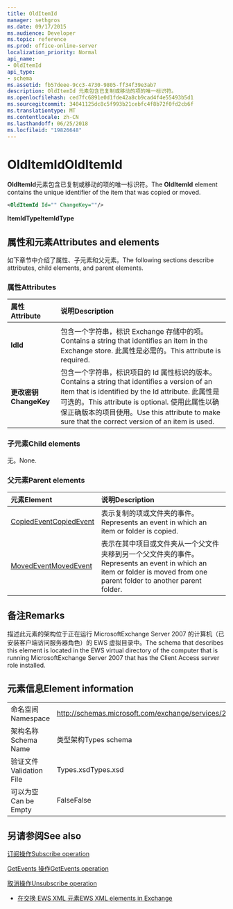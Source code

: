 ```yaml
---
title: OldItemId
manager: sethgros
ms.date: 09/17/2015
ms.audience: Developer
ms.topic: reference
ms.prod: office-online-server
localization_priority: Normal
api_name:
- OldItemId
api_type:
- schema
ms.assetid: fb57deee-9cc3-4730-9805-ff34f39e3ab7
description: OldItemId 元素包含已复制或移动的项的唯一标识符。
ms.openlocfilehash: ced7fc6891e0d1fde42a8cb9cad4f4e55493b5d1
ms.sourcegitcommit: 34041125dc8c5f993b21cebfc4f8b72f0fd2cb6f
ms.translationtype: MT
ms.contentlocale: zh-CN
ms.lasthandoff: 06/25/2018
ms.locfileid: "19826648"
---
```

# <a name="olditemid"></a><span data-ttu-id="131c0-103">OldItemId</span><span class="sxs-lookup"><span data-stu-id="131c0-103">OldItemId</span></span>

<span data-ttu-id="131c0-104">**OldItemId**元素包含已复制或移动的项的唯一标识符。</span><span class="sxs-lookup"><span data-stu-id="131c0-104">The **OldItemId** element contains the unique identifier of the item that was copied or moved.</span></span> 
  
```xml
<OldItemId Id="" ChangeKey=""/>
```

 <span data-ttu-id="131c0-105">**ItemIdType**</span><span class="sxs-lookup"><span data-stu-id="131c0-105">**ItemIdType**</span></span>
## <a name="attributes-and-elements"></a><span data-ttu-id="131c0-106">属性和元素</span><span class="sxs-lookup"><span data-stu-id="131c0-106">Attributes and elements</span></span>

<span data-ttu-id="131c0-107">如下章节中介绍了属性、子元素和父元素。</span><span class="sxs-lookup"><span data-stu-id="131c0-107">The following sections describe attributes, child elements, and parent elements.</span></span>
  
### <a name="attributes"></a><span data-ttu-id="131c0-108">属性</span><span class="sxs-lookup"><span data-stu-id="131c0-108">Attributes</span></span>

|<span data-ttu-id="131c0-109">**属性**</span><span class="sxs-lookup"><span data-stu-id="131c0-109">**Attribute**</span></span>|<span data-ttu-id="131c0-110">**说明**</span><span class="sxs-lookup"><span data-stu-id="131c0-110">**Description**</span></span>|
|:-----|:-----|
|<span data-ttu-id="131c0-111">
  **Id**</span><span class="sxs-lookup"><span data-stu-id="131c0-111">**Id**</span></span> <br/> |<span data-ttu-id="131c0-112">包含一个字符串，标识 Exchange 存储中的项。</span><span class="sxs-lookup"><span data-stu-id="131c0-112">Contains a string that identifies an item in the Exchange store.</span></span> <span data-ttu-id="131c0-113">此属性是必需的。</span><span class="sxs-lookup"><span data-stu-id="131c0-113">This attribute is required.</span></span>  <br/> |
|<span data-ttu-id="131c0-114">**更改密钥**</span><span class="sxs-lookup"><span data-stu-id="131c0-114">**ChangeKey**</span></span> <br/> |<span data-ttu-id="131c0-115">包含一个字符串，标识项目的 Id 属性标识的版本。</span><span class="sxs-lookup"><span data-stu-id="131c0-115">Contains a string that identifies a version of an item that is identified by the Id attribute.</span></span> <span data-ttu-id="131c0-116">此属性是可选的。</span><span class="sxs-lookup"><span data-stu-id="131c0-116">This attribute is optional.</span></span> <span data-ttu-id="131c0-117">使用此属性以确保正确版本的项目使用。</span><span class="sxs-lookup"><span data-stu-id="131c0-117">Use this attribute to make sure that the correct version of an item is used.</span></span>  <br/> |
   
### <a name="child-elements"></a><span data-ttu-id="131c0-118">子元素</span><span class="sxs-lookup"><span data-stu-id="131c0-118">Child elements</span></span>

<span data-ttu-id="131c0-119">无。</span><span class="sxs-lookup"><span data-stu-id="131c0-119">None.</span></span>
  
### <a name="parent-elements"></a><span data-ttu-id="131c0-120">父元素</span><span class="sxs-lookup"><span data-stu-id="131c0-120">Parent elements</span></span>

|<span data-ttu-id="131c0-121">**元素**</span><span class="sxs-lookup"><span data-stu-id="131c0-121">**Element**</span></span>|<span data-ttu-id="131c0-122">**说明**</span><span class="sxs-lookup"><span data-stu-id="131c0-122">**Description**</span></span>|
|:-----|:-----|
|[<span data-ttu-id="131c0-123">CopiedEvent</span><span class="sxs-lookup"><span data-stu-id="131c0-123">CopiedEvent</span></span>](copiedevent.md) <br/> |<span data-ttu-id="131c0-124">表示复制的项或文件夹的事件。</span><span class="sxs-lookup"><span data-stu-id="131c0-124">Represents an event in which an item or folder is copied.</span></span>  <br/> |
|[<span data-ttu-id="131c0-125">MovedEvent</span><span class="sxs-lookup"><span data-stu-id="131c0-125">MovedEvent</span></span>](movedevent.md) <br/> |<span data-ttu-id="131c0-126">表示在其中项目或文件夹从一个父文件夹移到另一个父文件夹的事件。</span><span class="sxs-lookup"><span data-stu-id="131c0-126">Represents an event in which an item or folder is moved from one parent folder to another parent folder.</span></span>  <br/> |
   
## <a name="remarks"></a><span data-ttu-id="131c0-127">备注</span><span class="sxs-lookup"><span data-stu-id="131c0-127">Remarks</span></span>

<span data-ttu-id="131c0-128">描述此元素的架构位于正在运行 MicrosoftExchange Server 2007 的计算机（已安装客户端访问服务器角色）的 EWS 虚拟目录中。</span><span class="sxs-lookup"><span data-stu-id="131c0-128">The schema that describes this element is located in the EWS virtual directory of the computer that is running MicrosoftExchange Server 2007 that has the Client Access server role installed.</span></span>
  
## <a name="element-information"></a><span data-ttu-id="131c0-129">元素信息</span><span class="sxs-lookup"><span data-stu-id="131c0-129">Element information</span></span>

|||
|:-----|:-----|
|<span data-ttu-id="131c0-130">命名空间</span><span class="sxs-lookup"><span data-stu-id="131c0-130">Namespace</span></span>  <br/> |http://schemas.microsoft.com/exchange/services/2006/types  <br/> |
|<span data-ttu-id="131c0-131">架构名称</span><span class="sxs-lookup"><span data-stu-id="131c0-131">Schema Name</span></span>  <br/> |<span data-ttu-id="131c0-132">类型架构</span><span class="sxs-lookup"><span data-stu-id="131c0-132">Types schema</span></span>  <br/> |
|<span data-ttu-id="131c0-133">验证文件</span><span class="sxs-lookup"><span data-stu-id="131c0-133">Validation File</span></span>  <br/> |<span data-ttu-id="131c0-134">Types.xsd</span><span class="sxs-lookup"><span data-stu-id="131c0-134">Types.xsd</span></span>  <br/> |
|<span data-ttu-id="131c0-135">可以为空</span><span class="sxs-lookup"><span data-stu-id="131c0-135">Can be Empty</span></span>  <br/> |<span data-ttu-id="131c0-136">False</span><span class="sxs-lookup"><span data-stu-id="131c0-136">False</span></span>  <br/> |
   
## <a name="see-also"></a><span data-ttu-id="131c0-137">另请参阅</span><span class="sxs-lookup"><span data-stu-id="131c0-137">See also</span></span>



[<span data-ttu-id="131c0-138">订阅操作</span><span class="sxs-lookup"><span data-stu-id="131c0-138">Subscribe operation</span></span>](subscribe-operation.md)
  
[<span data-ttu-id="131c0-139">GetEvents 操作</span><span class="sxs-lookup"><span data-stu-id="131c0-139">GetEvents operation</span></span>](getevents-operation.md)
  
[<span data-ttu-id="131c0-140">取消操作</span><span class="sxs-lookup"><span data-stu-id="131c0-140">Unsubscribe operation</span></span>](unsubscribe-operation.md)


- [<span data-ttu-id="131c0-141">在交换 EWS XML 元素</span><span class="sxs-lookup"><span data-stu-id="131c0-141">EWS XML elements in Exchange</span></span>](ews-xml-elements-in-exchange.md)

